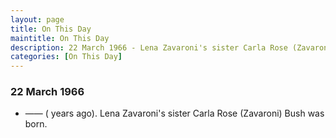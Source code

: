 ```yaml
---
layout: page
title: On This Day
maintitle: On This Day
description: 22 March 1966 - Lena Zavaroni's sister Carla Rose (Zavaroni) Bush was born.
categories: [On This Day]
---
```


### 22 March 1966

* —— (<span id="age1"></span> years ago). Lena Zavaroni's sister Carla Rose (Zavaroni) Bush was born.

<!-- Script for calculating number of years ago -->
<script>
var dob = '19660322';
var year = Number(dob.substr(0, 4));
var month = Number(dob.substr(4, 2)) - 1;
var day = Number(dob.substr(6, 2));
var today = new Date();
var age1 = today.getFullYear() - year;
if (today.getMonth() < month || (today.getMonth() == month && today.getDate() < day)) {
  age1--;
}
document.getElementById("age1").innerHTML=age1;
</script>

